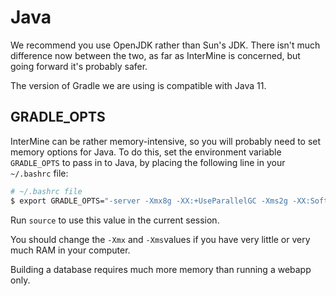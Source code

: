 # Java

We recommend you use OpenJDK rather than Sun's JDK. There isn't much difference now between the two, as far as InterMine is concerned, but going forward it's probably safer.

The version of Gradle we are using is compatible with Java 11.

## GRADLE\_OPTS

InterMine can be rather memory-intensive, so you will probably need to set memory options for Java. To do this, set the environment variable `GRADLE_OPTS` to pass in to Java, by placing the following line in your `~/.bashrc` file:

```bash
# ~/.bashrc file
$ export GRADLE_OPTS="-server -Xmx8g -XX:+UseParallelGC -Xms2g -XX:SoftRefLRUPolicyMSPerMB=1 -XX:MaxHeapFreeRatio=99 -Dorg.gradle.daemon=false"
```

Run `source` to use this value in the current session.

You should change the `-Xmx` and `-Xms`values if you have very little or very much RAM in your computer.

Building a database requires much more memory than running a webapp only.


